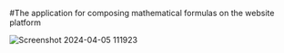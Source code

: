 #The application for composing mathematical formulas on the website platform

![Screenshot 2024-04-05 111923](https://github.com/NTTrung9204/Type_Math_Fomulas_In_Website/assets/83105598/5de0843d-69b7-493b-8ebb-cfc18f5d80e7)
